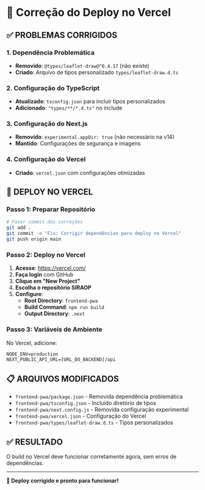 # 🔧 Correção do Deploy no Vercel

## ✅ **PROBLEMAS CORRIGIDOS**

### **1. Dependência Problemática**
- **Removido**: `@types/leaflet-draw@^0.4.17` (não existe)
- **Criado**: Arquivo de tipos personalizado `types/leaflet-draw.d.ts`

### **2. Configuração do TypeScript**
- **Atualizado**: `tsconfig.json` para incluir tipos personalizados
- **Adicionado**: `"types/**/*.d.ts"` no include

### **3. Configuração do Next.js**
- **Removido**: `experimental.appDir: true` (não necessário na v14)
- **Mantido**: Configurações de segurança e imagens

### **4. Configuração do Vercel**
- **Criado**: `vercel.json` com configurações otimizadas

## 🚀 **DEPLOY NO VERCEL**

### **Passo 1: Preparar Repositório**
```bash
# Fazer commit das correções
git add .
git commit -m "Fix: Corrigir dependências para deploy no Vercel"
git push origin main
```

### **Passo 2: Deploy no Vercel**
1. **Acesse**: https://vercel.com/
2. **Faça login** com GitHub
3. **Clique em "New Project"**
4. **Escolha o repositório SIRAOP**
5. **Configure**:
   - **Root Directory**: `frontend-pwa`
   - **Build Command**: `npm run build`
   - **Output Directory**: `.next`

### **Passo 3: Variáveis de Ambiente**
No Vercel, adicione:
```
NODE_ENV=production
NEXT_PUBLIC_API_URL=[URL_DO_BACKEND]/api
```

## 📋 **ARQUIVOS MODIFICADOS**

- `frontend-pwa/package.json` - Removida dependência problemática
- `frontend-pwa/tsconfig.json` - Incluído diretório de tipos
- `frontend-pwa/next.config.js` - Removida configuração experimental
- `frontend-pwa/vercel.json` - Configuração do Vercel
- `frontend-pwa/types/leaflet-draw.d.ts` - Tipos personalizados

## ✅ **RESULTADO**

O build no Vercel deve funcionar corretamente agora, sem erros de dependências.

---

**🎯 Deploy corrigido e pronto para funcionar!**
